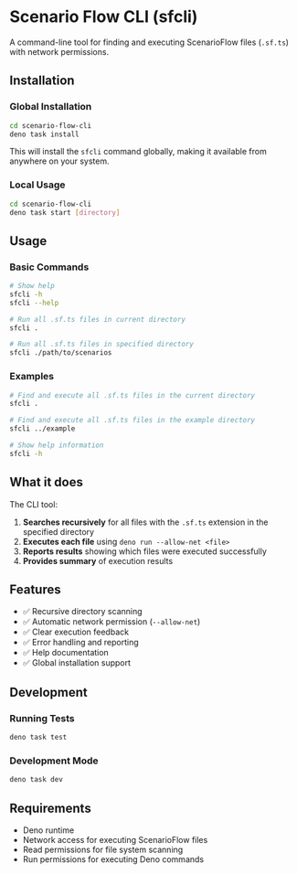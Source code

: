# Scenario Flow CLI (sfcli)

A command-line tool for finding and executing ScenarioFlow files (`.sf.ts`) with network permissions.

## Installation

### Global Installation
```bash
cd scenario-flow-cli
deno task install
```

This will install the `sfcli` command globally, making it available from anywhere on your system.

### Local Usage
```bash
cd scenario-flow-cli
deno task start [directory]
```

## Usage

### Basic Commands

```bash
# Show help
sfcli -h
sfcli --help

# Run all .sf.ts files in current directory
sfcli .

# Run all .sf.ts files in specified directory
sfcli ./path/to/scenarios
```

### Examples

```bash
# Find and execute all .sf.ts files in the current directory
sfcli .

# Find and execute all .sf.ts files in the example directory
sfcli ../example

# Show help information
sfcli -h
```

## What it does

The CLI tool:

1. **Searches recursively** for all files with the `.sf.ts` extension in the specified directory
2. **Executes each file** using `deno run --allow-net <file>`
3. **Reports results** showing which files were executed successfully
4. **Provides summary** of execution results

## Features

- ✅ Recursive directory scanning
- ✅ Automatic network permission (`--allow-net`)
- ✅ Clear execution feedback
- ✅ Error handling and reporting
- ✅ Help documentation
- ✅ Global installation support

## Development

### Running Tests
```bash
deno task test
```

### Development Mode
```bash
deno task dev
```

## Requirements

- Deno runtime
- Network access for executing ScenarioFlow files
- Read permissions for file system scanning
- Run permissions for executing Deno commands
